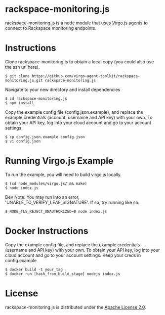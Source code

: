 rackspace-monitoring.js
========

rackspace-monitoring.js is a node module that uses [Virgo.js](http://virgo-agent-toolkit.github.io/) agents to connect to Rackspace monitoring endpoints.

Instructions
============

Clone rackspace-monitoring.js to obtain a local copy (you could also use the ssh url here). 

    $ git clone https://github.com/virgo-agent-toolkit/rackspace-monitoring.js.git rackspace-monitoring.js

Navigate to your new directory and install dependencies 

    $ cd rackspace-monitoring.js
    $ npm install

Copy the example config file (config.json.example), and replace the 
example credentials (account, username and API key) with your own. To 
obtain your API key, log into your cloud account and go to your account 
settings.

    $ cp config.json.example config.json
    $ vi config.json

Running Virgo.js Example
========================

To run the example, you will need to build virgo.js locally.

    $ (cd node_modules/virgo.js/ && make) 
    $ node index.js

Dev Note: You may run into an error, 'UNABLE_TO_VERIFY_LEAF_SIGNATURE'. If so, try running like so:

    $ NODE_TLS_REJECT_UNAUTHORIZED=0 node index.js

Docker Instructions
===================   
Copy the example config file, and replace the example credentials (username and API key) with your own. To obtain
your API key, log into your cloud account and go to your account settings. Keep your creds in config.example

    $ docker build -t your_tag .
    $ docker run [hash_from_build_stage] nodejs index.js

License
=======

rackspace-monitoring.js is distributed under the [Apache License 2.0][apache].

[apache]: http://www.apache.org/licenses/LICENSE-2.0.html
